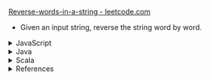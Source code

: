 [Reverse-words-in-a-string - leetcode.com ](https://leetcode.com/problems/reverse-words-in-a-string/)

- Given an input string, reverse the string word by word.

<details><summary>JavaScript</summary>

```javascript
const reverseWords = (s) =>
    s.trim().replace(/\s\s+/g, ' ').split(" ").reverse().join(" ");
```
</details>

<details><summary>Java</summary>

```java
import java.util.Arrays;
import java.util.Collections;
import java.util.List;

class Solution {
    public String reverseWords(String s) {
        String[] sArray = s.trim().replaceAll("\\s\\s+", " ").split(" ");

        List<String> list = Arrays.asList(sArray);
        Collections.reverse(list);
        
        return String.join(" ", (String[])list.toArray());
    }
}
```
</details>

<details><summary>Scala</summary>

```scala
object Solution {
    def reverseWords(s: String): String = {
      s.trim().split("\\s+").reverse.mkString(" ")  
    }
}
```
</details>

<details><summary>References</summary>

- [Regular expressions in Java - Tutorial](https://www.vogella.com/tutorials/JavaRegularExpressions/article.html)
- [java.lang.String trim()](http://javatutorialhq.com/java/lang/string-class-tutorial/trim-method-example/)
- [Split a String in Java](https://www.baeldung.com/java-split-string)
- [Java – How to convert Array to Stream](https://www.mkyong.com/java8/java-how-to-convert-array-to-stream/)
- [How to Invert an Array in Java](https://www.baeldung.com/java-invert-array)
- [Java String join() with examples](https://www.geeksforgeeks.org/java-string-join-examples/)

</details>

